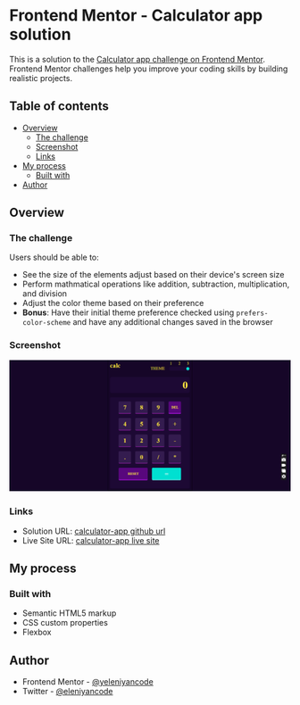 # Frontend Mentor - Calculator app solution

This is a solution to the [Calculator app challenge on Frontend Mentor](https://www.frontendmentor.io/challenges/calculator-app-9lteq5N29). Frontend Mentor challenges help you improve your coding skills by building realistic projects. 

## Table of contents

- [Overview](#overview)
  - [The challenge](#the-challenge)
  - [Screenshot](#screenshot)
  - [Links](#links)
- [My process](#my-process)
  - [Built with](#built-with)
- [Author](#author)

## Overview

### The challenge

Users should be able to:

- See the size of the elements adjust based on their device's screen size
- Perform mathmatical operations like addition, subtraction, multiplication, and division
- Adjust the color theme based on their preference
- **Bonus**: Have their initial theme preference checked using `prefers-color-scheme` and have any additional changes saved in the browser

### Screenshot

![](./13.07.2025_04.46.41_REC.png)


### Links

- Solution URL: [calculator-app github url](https://github.com/Eleniyancode/calculator-app)
- Live Site URL: [calculator-app live site](https://eleniyancode.github.io/calculator-app/)

## My process

### Built with

- Semantic HTML5 markup
- CSS custom properties
- Flexbox


## Author
- Frontend Mentor - [@yeleniyancode](https://www.frontendmentor.io/profile/eleniyancode)
- Twitter - [@eleniyancode](https://www.twitter.com/eleniyancode)
